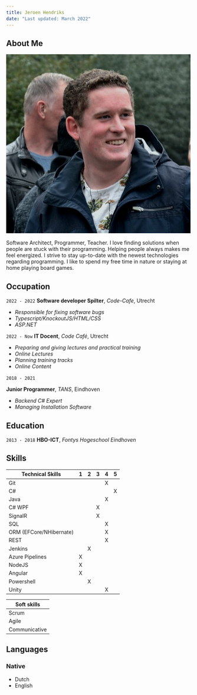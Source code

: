 ```yaml
---
title: Jeroen Hendriks
date: "Last updated: March 2022"
---
```

## About Me

<img class="profile-picture" src="profile.jpeg">

Software Architect, Programmer, Teacher. I love finding solutions when people are stuck with their programming. Helping people always makes me feel energized. I strive to stay up-to-date with the newest technologies regarding programming. I like to spend my free time in nature or staying at home playing board games.

## Occupation
`2022 - 2022`
**Software developer Spilter**, *Code-Cafe*, Utrecht

- *Responsible for fixing software bugs*
- *Typescript/KnockoutJS/HTML/CSS*
- *ASP.NET*

`2022 - Now`
**IT Docent**, *Code Café*, Utrecht

- *Preparing and giving lectures and practical training*
- *Online Lectures*
- *Planning training tracks*
- *Online Content*

`2018 - 2021`

**Junior Programmer**, *TANS*, Eindhoven

- *Backend C# Expert*
- *Managing Installation Software*

## Education
`2013 - 2018`
**HBO-ICT**, *Fontys Hogeschool Eindhoven*

## Skills
| **Technical Skills**      |  1  |  2  |  3  |  4  |  5  | 
| ------------------------- | :-: | :-: | :-: | :-: | :-: | 
| Git                       |     |     |     |   X |     | 
| C#                        |     |     |     |     |  X  |
| Java                      |     |     |     |  X  |     |
| C# WPF                    |     |     |  X  |     |     |
| SignalR                   |     |     |  X  |     |     |
| SQL                       |     |     |     |  X  |     |
| ORM (EFCore/NHibernate)   |     |     |     |  X  |     |
| REST                      |     |     |     |  X  |     |
| Jenkins                   |     |  X  |     |     |     |
| Azure Pipelines           |  X  |     |     |     |     |
| NodeJS                    |  X  |     |     |     |     |
| Angular                   |  X  |     |     |     |     |
| Powershell                |     |  X  |     |     |     |
| Unity                     |     |     |     |  X  |     |


| **Soft skills**   | 
| ----------------- | 
| Scrum             | 
| Agile             | 
| Communicative     |  


## Languages
### Native
- Dutch
- English
